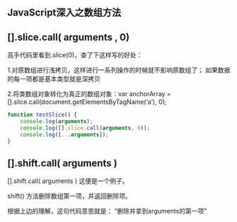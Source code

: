 
## JavaScript深入之数组方法
[].slice.call( arguments , 0)
--- 

高手代码里看到.slice(0)，查了下这样写的好处：

1.对原数组进行浅拷贝，这样进行一系列操作的时候就不影响原数组了；
如果数据的每一项都是基本类型就是深拷贝

2.将类数组对象转化为真正的数组对象：var anchorArray = [].slice.call(document.getElementsByTagName(‘a’), 0);


```js
function testSlice() {
    console.log(arguments);
    console.log([].slice.call(arguments, 0));
    console.log([...arguments]);
}
```

[].shift.call( arguments )
---
[].shift.call( arguments ) 这便是一个例子。

shift() 方法删除数组第一项，并返回删除项。

根据上边的理解，这句代码意思就是： “删除并拿到arguments的第一项”

